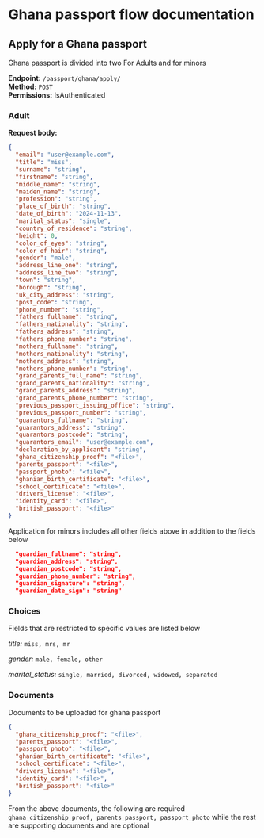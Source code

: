 # Ghana passport flow documentation

## Apply for a Ghana passport 
Ghana passport is divided into two For Adults and for minors

**Endpoint:** `/passport/ghana/apply/`  
**Method:** `POST`  
**Permissions:** IsAuthenticated  

### Adult 

**Request body:**
```json
{
  "email": "user@example.com",
  "title": "miss",
  "surname": "string",
  "firstname": "string",
  "middle_name": "string",
  "maiden_name": "string",
  "profession": "string",
  "place_of_birth": "string",
  "date_of_birth": "2024-11-13",
  "marital_status": "single",
  "country_of_residence": "string",
  "height": 0,
  "color_of_eyes": "string",
  "color_of_hair": "string",
  "gender": "male",
  "address_line_one": "string",
  "address_line_two": "string",
  "town": "string",
  "borough": "string",
  "uk_city_address": "string",
  "post_code": "string",
  "phone_number": "string",
  "fathers_fullname": "string",
  "fathers_nationality": "string",
  "fathers_address": "string",
  "fathers_phone_number": "string",
  "mothers_fullname": "string",
  "mothers_nationality": "string",
  "mothers_address": "string",
  "mothers_phone_number": "string",
  "grand_parents_full_name": "string",
  "grand_parents_nationality": "string",
  "grand_parents_address": "string",
  "grand_parents_phone_number": "string",
  "previous_passport_issuing_office": "string",
  "previous_passport_number": "string",
  "guarantors_fullname": "string",
  "guarantors_address": "string",
  "guarantors_postcode": "string",
  "guarantors_email": "user@example.com",
  "declaration_by_applicant": "string",
  "ghana_citizenship_proof": "<file>",
  "parents_passport": "<file>",
  "passport_photo": "<file>",
  "ghanian_birth_certificate": "<file>",
  "school_certificate": "<file>",
  "drivers_license": "<file>",
  "identity_card": "<file>",
  "british_passport": "<file>"
}
```

Application for minors includes all other fields above in addition to the fields below 

```json
  "guardian_fullname": "string",
  "guardian_address": "string",
  "guardian_postcode": "string",
  "guardian_phone_number": "string",
  "guardian_signature": "string",
  "guardian_date_sign": "string"
```

### Choices 
Fields that are restricted to specific values are listed below 

_title:_ `miss, mrs, mr`

_gender:_ `male, female, other`

_marital_status:_ `single, married, divorced, widowed, separated`

### Documents 
Documents to be uploaded for ghana passport 

```json
{
  "ghana_citizenship_proof": "<file>",
  "parents_passport": "<file>",
  "passport_photo": "<file>",
  "ghanian_birth_certificate": "<file>",
  "school_certificate": "<file>",
  "drivers_license": "<file>",
  "identity_card": "<file>",
  "british_passport": "<file>"
}
```

From the above documents, the following are required 
`ghana_citizenship_proof, parents_passport, passport_photo`
while the rest are supporting documents and are optional






